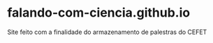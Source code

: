 # falando-com-ciencia.github.io

Site feito com a finalidade do armazenamento de palestras do CEFET
